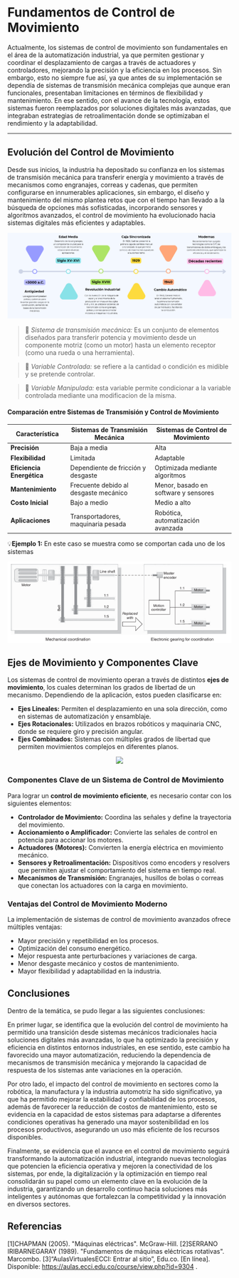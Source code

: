 # Fundamentos de Control de Movimiento
Actualmente, los sistemas de control de movimiento son fundamentales en el área de la automatización industrial, ya que permiten gestionar y coordinar el desplazamiento de cargas a través de actuadores y controladores, mejorando la precisión y la eficiencia en los procesos. Sin embargo, esto no siempre fue así, ya que antes de su implementación se dependía de sistemas de transmisión mecánica complejas que aunque eran funcionales, presentaban limitaciones en términos de flexibilidad y mantenimiento. En ese sentido, con el avance de la tecnología, estos sistemas fueron reemplazados por soluciones digitales más avanzadas, que integraban estrategias de retroalimentación donde se optimizaban el rendimiento y la adaptabilidad. 

---
## Evolución del Control de Movimiento
Desde sus inicios, la industria ha depositado su confianza  en los sistemas de transmisión mecánica para transferir energía y movimiento a través de mecanismos como engranajes, correas y cadenas, que permiten configurarse en innumerables aplicaciones, sin embargo, el diseño y mantenimiento del mismo plantea retos que con el tiempo han llevado a la búsqueda de opciones más sofisticadas, incorporando sensores y algoritmos avanzados, el control de movimiento ha evolucionado hacia sistemas digitales más eficientes y adaptables.

<p align="center">
  <img src="https://github.com/Evellyn27/Apuntes-Control-de-Movimiento/blob/e5c78494079f45b4aca660a2ef2e218f0795a500/Imagenes/Evolucion.png">
</p>

>🔑 *Sistema de transmisión mecánica:* Es un conjunto de elementos diseñados para transferir potencia y movimiento desde un componente motriz (como un motor) hasta un elemento receptor (como una rueda o una herramienta). 

>🔑 *Variable Controlada:* se refiere a la cantidad o condición es midible y  se pretende controlar.

>🔑 *Variable Manipulada:* esta variable permite condicionar a la variable controlada mediante una modificacion de la misma.

#### Comparación entre Sistemas de Transmisión y Control de Movimiento
| Característica              | Sistemas de Transmisión Mecánica | Sistemas de Control de Movimiento |
|----------------------------|--------------------------------|--------------------------------|
| **Precisión**              | Baja a media                  | Alta                          |
| **Flexibilidad**           | Limitada                      | Adaptable                      |
| **Eficiencia Energética**  | Dependiente de fricción y desgaste | Optimizada mediante algoritmos |
| **Mantenimiento**          | Frecuente debido al desgaste mecánico | Menor, basado en software y sensores |
| **Costo Inicial**          | Bajo a medio                   | Medio a alto                   |
| **Aplicaciones**           | Transportadores, maquinaria pesada | Robótica, automatización avanzada |

💡**Ejemplo 1:** En este caso se muestra como se comportan cada uno de los sistemas

<p align="center">
  <img src="https://github.com/Evellyn27/Apuntes-Control-de-Movimiento/blob/4a0e2390f544039b20eead564869dbb0157ae80b/Imagenes/Captura%20de%20pantalla%202025-03-05%20122647.png">
</p>

## Ejes de Movimiento y Componentes Clave

Los sistemas de control de movimiento operan a través de distintos **ejes de movimiento**, los cuales determinan los grados de libertad de un mecanismo. Dependiendo de la aplicación, estos pueden clasificarse en:

- **Ejes Lineales:** Permiten el desplazamiento en una sola dirección, como en sistemas de automatización y ensamblaje.
- **Ejes Rotacionales:** Utilizados en brazos robóticos y maquinaria CNC, donde se requiere giro y precisión angular.
- **Ejes Combinados:** Sistemas con múltiples grados de libertad que permiten movimientos complejos en diferentes planos.

<p align="center">
  <img src="https://media.giphy.com/media/cnXQkaPEwri6o0RjpR/giphy.gif">
</p>

### Componentes Clave de un Sistema de Control de Movimiento

Para lograr un **control de movimiento eficiente**, es necesario contar con los siguientes elementos:

- **Controlador de Movimiento:** Coordina las señales y define la trayectoria del movimiento.
- **Accionamiento o Amplificador:** Convierte las señales de control en potencia para accionar los motores.
- **Actuadores (Motores):** Convierten la energía eléctrica en movimiento mecánico.
- **Sensores y Retroalimentación:** Dispositivos como encoders y resolvers que permiten ajustar el comportamiento del sistema en tiempo real.
- **Mecanismos de Transmisión:** Engranajes, husillos de bolas o correas que conectan los actuadores con la carga en movimiento.


### Ventajas del Control de Movimiento Moderno

La implementación de sistemas de control de movimiento avanzados ofrece múltiples ventajas:

- Mayor precisión y repetibilidad en los procesos.
- Optimización del consumo energético.
- Mejor respuesta ante perturbaciones y variaciones de carga.
- Menor desgaste mecánico y costos de mantenimiento.
- Mayor flexibilidad y adaptabilidad en la industria.


## Conclusiones
Dentro de la temática, se pudo llegar a las siguientes conclusiones:

En primer lugar, se identifica que la evolución del control de movimiento ha permitido una transición desde sistemas mecánicos tradicionales hacia soluciones digitales más avanzadas, lo que ha optimizado la precisión y eficiencia en distintos entornos industriales, en ese sentido, este cambio ha favorecido una mayor automatización, reduciendo la dependencia de mecanismos de transmisión mecánica y mejorando la capacidad de respuesta de los sistemas ante variaciones en la operación.

Por otro lado, el impacto del control de movimiento en sectores como la robótica, la manufactura y la industria automotriz ha sido significativo, ya que ha permitido mejorar la estabilidad y confiabilidad de los procesos, además de favorecer la reducción de costos de mantenimiento, esto se evidencia en la capacidad de estos sistemas para adaptarse a diferentes condiciones operativas ha generado una mayor sostenibilidad en los procesos productivos, asegurando un uso más eficiente de los recursos disponibles.

Finalmente, se evidencia que el avance en el control de movimiento seguirá transformando la automatización industrial, integrando nuevas tecnologías que potencien la eficiencia operativa y mejoren la conectividad de los sistemas, por ende, la digitalización y la optimización en tiempo real consolidarán su papel como un elemento clave en la evolución de la industria, garantizando un desarrollo continuo hacia soluciones más inteligentes y autónomas que fortalezcan la competitividad y la innovación en diversos sectores.
## Referencias
[1]CHAPMAN (2005). "Máquinas eléctricas". McGraw-Hill.
[2]SERRANO IRIBARNEGARAY (1989). "Fundamentos de máquinas eléctricas rotativas". Marcombo.
[3]“AulasVirtualesECCI: Entrar al sitio”, Edu.co. [En línea]. Disponible: https://aulas.ecci.edu.co/course/view.php?id=9304 .











